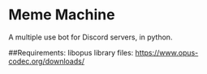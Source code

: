# Meme Machine
A multiple use bot for Discord servers, in python.

##Requirements:
libopus library files: https://www.opus-codec.org/downloads/